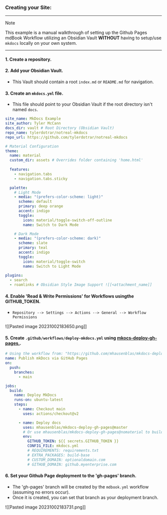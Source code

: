 ###  Creating your Site:
---
> [!NOTE]
> This example is a manual walkthrough of setting up the Github Pages mdBook Workflow utilizing an Obsidian Vault **WITHOUT** having to setup/use ``mkdocs`` locally on your own system.
---

#### 1. Create a repository.

#### 2. Add your Obsidian Vault.
- This Vault should contain a root ``index.md`` or ``README.md`` for navigation.

#### 3. Create an ``mkdocs.yml`` file.
- This file should point to your Obsidian Vault if the root directory isn't named `docs`.

```yml
site_name: MkDocs Example
site_author: Tyler McCann
docs_dir: vault # Root Directory (Obsidian Vault)
repo_name: tylerdotrar/notreal-mkdocs
repo_url: https://github.com/tylerdotrar/notreal-mkdocs

# Material Configuration
theme:
  name: material
  custom_dir: assets # Overrides folder containing 'home.html'
  
  features:
    - navigation.tabs
    - navigation.tabs.sticky

  palette:
    # Light Mode
    - media: "(prefers-color-scheme: light)"
      scheme: default
      primary: deep orange
      accent: indigo
      toggle:
        icon: material/toggle-switch-off-outline
        name: Switch to Dark Mode

    # Dark Mode
    - media: "(prefers-color-scheme: dark)"
      scheme: slate
      primary: teal
      accent: indigo
      toggle:
        icon: material/toggle-switch
        name: Switch to Light Mode
        
plugins:
  - search
  - roamlinks # Obsidian Style Image Support ![[<attachment_name]]
```

#### 4. Enable 'Read & Write Permissions' for Workflows usingthe GITHUB_TOKEN.
- ``Repository --> Settings --> Actions --> General --> Workflow Permissions``

![[Pasted image 20231002183650.png]]

#### 5. Create ``.github/workflows/deploy-mkdocs.yml`` using [mkocs-deploy-gh-pages.](https://github.com/mhausenblas/mkdocs-deploy-gh-pages).
```yml
# Using the workflow from: "https://github.com/mhausenblas/mkdocs-deploy-gh-pages"
name: Publish mkDocs via GitHub Pages
on:
  push:
    branches:
      - main

jobs:
  build:
    name: Deploy MkDocs
    runs-on: ubuntu-latest
    steps:
      - name: Checkout main
        uses: actions/checkout@v2

      - name: Deploy docs
        uses: mhausenblas/mkdocs-deploy-gh-pages@master
        # Or use mhausenblas/mkdocs-deploy-gh-pages@nomaterial to build without the mkdocs-material theme
        env:
          GITHUB_TOKEN: ${{ secrets.GITHUB_TOKEN }}
          CONFIG_FILE: mkdocs.yml
          # REQUIREMENTS: requirements.txt
          # EXTRA_PACKAGES: build-base
          # CUSTOM_DOMAIN: optionaldomain.com
          # GITHUB_DOMAIN: github.myenterprise.com
```

#### 6. Set your Github Page deployment to the 'gh-pages' branch.
- The 'gh-pages' branch will be created by the ``mdbook.yml`` workflow (assuming no errors occur).
- Once it is created, you can set that branch as your deployment branch.

![[Pasted image 20231002183731.png]]